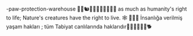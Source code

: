-paw-protection-warehouse
🐾🐭🐿🦎🐛🐢🐊🐠🐜🦗🐞   as much as humanity's right to life; Nature's creatures have the right to live.
 🕸 🐶🐱🐧 İnsanlığa verilmiş yaşam hakları  ;  tüm Tabiyat canlılarında haklarıdır🦂🐝🦆🦔🦊🐩🐕   
